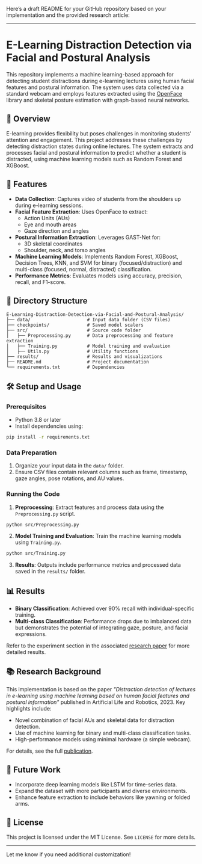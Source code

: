 Here’s a draft README for your GitHub repository based on your implementation and the provided research article:

---

# E-Learning Distraction Detection via Facial and Postural Analysis

This repository implements a machine learning-based approach for detecting student distractions during e-learning lectures using human facial features and postural information. The system uses data collected via a standard webcam and employs features extracted using the [OpenFace](https://github.com/TadasBaltrusaitis/OpenFace) library and skeletal posture estimation with graph-based neural networks.

## 🚀 Overview

E-learning provides flexibility but poses challenges in monitoring students' attention and engagement. This project addresses these challenges by detecting distraction states during online lectures. The system extracts and processes facial and postural information to predict whether a student is distracted, using machine learning models such as Random Forest and XGBoost.

## 🧰 Features

- **Data Collection**: Captures video of students from the shoulders up during e-learning sessions.
- **Facial Feature Extraction**: Uses OpenFace to extract:
  - Action Units (AUs)
  - Eye and mouth areas
  - Gaze direction and angles
- **Postural Information Extraction**: Leverages GAST-Net for:
  - 3D skeletal coordinates
  - Shoulder, neck, and torso angles
- **Machine Learning Models**: Implements Random Forest, XGBoost, Decision Trees, KNN, and SVM for binary (focused/distraction) and multi-class (focused, normal, distracted) classification.
- **Performance Metrics**: Evaluates models using accuracy, precision, recall, and F1-score.

## 📁 Directory Structure

```
E-Learning-Distraction-Detection-via-Facial-and-Postural-Analysis/
├── data/                     # Input data folder (CSV files)
├── checkpoints/              # Saved model scalers
├── src/                      # Source code folder
│   ├── Preprocessing.py      # Data preprocessing and feature extraction
│   ├── Training.py           # Model training and evaluation
│   ├── Utils.py              # Utility functions
├── results/                  # Results and visualizations
├── README.md                 # Project documentation
└── requirements.txt          # Dependencies
```

## 🛠️ Setup and Usage

### Prerequisites

- Python 3.8 or later
- Install dependencies using:

```bash
pip install -r requirements.txt
```

### Data Preparation

1. Organize your input data in the `data/` folder.
2. Ensure CSV files contain relevant columns such as frame, timestamp, gaze angles, pose rotations, and AU values.

### Running the Code

1. **Preprocessing**: Extract features and process data using the `Preprocessing.py` script.

```bash
python src/Preprocessing.py
```

2. **Model Training and Evaluation**: Train the machine learning models using `Training.py`.

```bash
python src/Training.py
```

3. **Results**: Outputs include performance metrics and processed data saved in the `results/` folder.

## 📊 Results

- **Binary Classification**: Achieved over 90% recall with individual-specific training.
- **Multi-class Classification**: Performance drops due to imbalanced data but demonstrates the potential of integrating gaze, posture, and facial expressions.

Refer to the experiment section in the associated [research paper](https://doi.org/10.1007/s10015-022-00809-z) for more detailed results.

## 📚 Research Background

This implementation is based on the paper *"Distraction detection of lectures in e-learning using machine learning based on human facial features and postural information"* published in Artificial Life and Robotics, 2023. Key highlights include:
- Novel combination of facial AUs and skeletal data for distraction detection.
- Use of machine learning for binary and multi-class classification tasks.
- High-performance models using minimal hardware (a simple webcam).

For details, see the full [publication](https://doi.org/10.1007/s10015-022-00809-z).

## 🔮 Future Work

- Incorporate deep learning models like LSTM for time-series data.
- Expand the dataset with more participants and diverse environments.
- Enhance feature extraction to include behaviors like yawning or folded arms.

## 📝 License

This project is licensed under the MIT License. See `LICENSE` for more details.

---

Let me know if you need additional customization!
